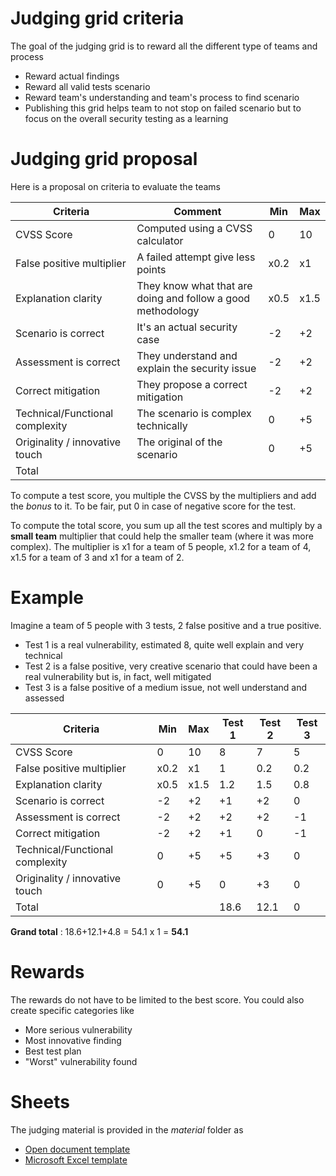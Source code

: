 # Judging grid criteria
The goal of the judging grid is to reward all the different type of teams and process
* Reward actual findings
* Reward all valid tests scenario
* Reward team's understanding and team's process to find scenario
* Publishing this grid helps team to not stop on failed scenario but to focus on the overall security testing as a learning

# Judging grid proposal
Here is a proposal on criteria to evaluate the teams

| Criteria | Comment | Min | Max |
|----------|----------|----------|----------|
| CVSS Score | Computed using a CVSS calculator  | 0 | 10 |
| False positive multiplier | A failed attempt give less points  | x0.2 | x1 |
| Explanation clarity | They know what that are doing and follow a good methodology  | x0.5 | x1.5 |||
| Scenario is correct | It's an actual security case |  -2 | +2 |||
| Assessment is correct | They understand and explain the security issue |  -2 | +2 |
| Correct mitigation | They propose a correct mitigation |  -2 | +2 |
| Technical/Functional complexity | The scenario is complex technically |  0 | +5 |
| Originality / innovative touch | The original of the scenario  |  0 | +5 |
| Total | |  |  |

To compute a test score, you multiple the CVSS by the multipliers and add the _bonus_ to it. To be fair, put 0 in case of negative score for the test.
 
To compute the total score, you sum up all the test scores and multiply by a **small team** multiplier that could help the smaller team (where it was more complex). The multiplier is x1 for a team of 5 people, x1.2 for a team of 4, x1.5 for a team of 3 and x1 for a team of 2.

# Example
Imagine a team of 5 people with 3 tests, 2 false positive and a true positive.
* Test 1 is a real vulnerability, estimated 8, quite well explain and very technical
* Test 2 is a false positive, very creative scenario that could have been a real vulnerability but is, in fact, well mitigated
* Test 3 is a false positive of a medium issue, not well understand and assessed

| Criteria                       |  Min | Max | Test 1 | Test 2 | Test 3
|----------|----------|----------|--------|------|----|
| CVSS Score                 |0 | 10 | 8 | 7 | 5
| False positive multiplier  | x0.2 | x1 | 1 | 0.2 | 0.2
| Explanation clarity  | x0.5 | x1.5 | 1.2 | 1.5 | 0.8
| Scenario is correct  |  -2 | +2 |+1|+2|0
| Assessment is correct  |  -2 | +2 |+2|+2|-1
| Correct mitigation  |  -2 | +2 |+1|0|-1
| Technical/Functional complexity  |  0 | +5 |+5|+3|0
| Originality / innovative touch   |  0 | +5 |0|+3|0
| Total | | | 18.6 | 12.1 | 0

**Grand total** : 18.6+12.1+4.8 = 54.1 x 1 = **54.1**

# Rewards
The rewards do not have to be limited to the best score. You could also create specific categories like
* More serious vulnerability
* Most innovative finding
* Best test plan
* "Worst" vulnerability found

# Sheets
The judging material is provided in the _material_ folder as 
* [Open document template](material/hacking-event-judging.ods)
* [Microsoft Excel template](material/hacking-event-judging.xltx)